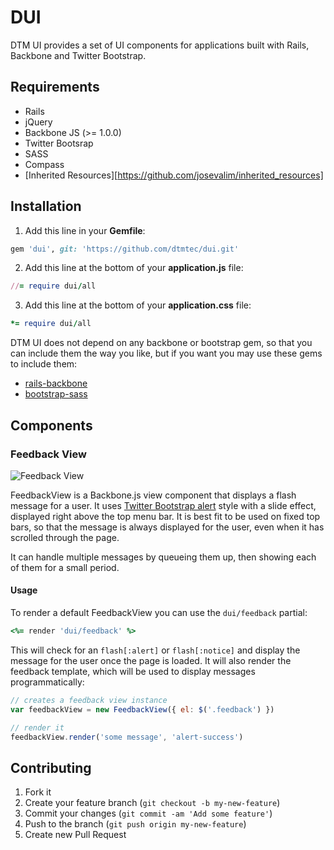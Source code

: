 # DUI

DTM UI provides a set of UI components for applications built with Rails, Backbone and Twitter Bootstrap.

## Requirements

* Rails
* jQuery
* Backbone JS (>= 1.0.0)
* Twitter Bootsrap
* SASS
* Compass
* [Inherited Resources][https://github.com/josevalim/inherited_resources]

## Installation

1) Add this line in your **Gemfile**:

```ruby
gem 'dui', git: 'https://github.com/dtmtec/dui.git'
```

2) Add this line at the bottom of your **application.js** file:

```ruby
//= require dui/all
```

3) Add this line at the bottom of your **application.css** file:

```ruby
*= require dui/all
```

DTM UI does not depend on any backbone or bootstrap gem, so that you can include them the way you like, but if you want you may use these gems to include them:

* [rails-backbone](https://github.com/codebrew/backbone-rails)
* [bootstrap-sass](https://github.com/thomas-mcdonald/bootstrap-sass)

## Components

### Feedback View

![Feedback View](https://raw.github.com/dtmtec/dui/master/doc/images/feedback_view.png)

FeedbackView is a Backbone.js view component that displays a flash message for a user. It uses [Twitter Bootstrap alert](http://twitter.github.io/bootstrap/components.html#alerts) style with a slide effect, displayed right above the top menu bar. It is best fit to be used on fixed top bars, so that the message is always displayed for the user, even when it has scrolled through the page.

It can handle multiple messages by queueing them up, then showing each of them for a small period.

#### Usage

To render a default FeedbackView you can use the `dui/feedback` partial:

```ruby
<%= render 'dui/feedback' %>
```

This will check for an `flash[:alert]` or `flash[:notice]` and display the message for the user once the page is loaded. It will also render the feedback template, which will be used to display messages programmatically:

```javascript
// creates a feedback view instance
var feedbackView = new FeedbackView({ el: $('.feedback') })

// render it
feedbackView.render('some message', 'alert-success')
```

## Contributing

1. Fork it
2. Create your feature branch (`git checkout -b my-new-feature`)
3. Commit your changes (`git commit -am 'Add some feature'`)
4. Push to the branch (`git push origin my-new-feature`)
5. Create new Pull Request
